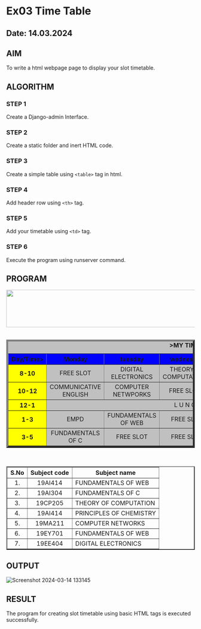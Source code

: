 # Ex03 Time Table
## Date: 14.03.2024
## AIM
To write a html webpage page to display your slot timetable.

## ALGORITHM
### STEP 1
Create a Django-admin Interface.

### STEP 2
Create a static folder and inert HTML code.

### STEP 3
Create a simple table using ```<table>``` tag in html.

### STEP 4
Add header row using ```<th>``` tag.

### STEP 5
Add your timetable using ```<td>``` tag.

### STEP 6
Execute the program using runserver command.

## PROGRAM
<html>
<head>
<title>My Time Table</title>
</head>
<body>
<center>
<img src="logo.png"height="100"width="540">
</center>
<br>
<table align="center" width="540"cellspacing="2"cellpadding="1" border="5" bgcolor="silver">
<caption><b>>MY TIMETABLE</b></caption>
<tr align="center">
<th bgcolor="blue">Day/Time></th>
<th bgcolor="blue">Monday</th>
<th bgcolor="blue">tuesday</th>
<th bgcolor="blue">wednesday</th>
<th bgcolor="blue">thursday</th>
<th bgcolor="blue">friday</th>
<th bgcolor="blue">saturday</th>
</tr>
<tr align="center">
<th bgcolor="yellow">8-10</th>
<td>FREE SLOT</td>
<td>DIGITAL ELECTRONICS</td>
<td>THEORY OF COMPUTATION6</td>
<td>COMMUNICATIVE ENGLISH</td>
<td>DIGITAL ELECTRONICS</td>
<td>CREATIVE SKILLS</td>
</tr>
<tr align="center">
<th bgcolor="yellow">10-12</th>
<td>COMMUNICATIVE ENGLISH</td>
<td>COMPUTER NETWPORKS</td>
<td>FREE SLOTS</td>
<td>COMPUTER NETWORRKS</td>
<td>fundamentals of c</td>
<td>THEORY OF COMPUTATION</td>
</tr>
<tr>
<th bgcolor="yellow">12-1</th>
<td colspan="5" align="center">L U N C H </td>
</tr>
<tr align="center">
<th bgcolor="yellow">1-3</th>
<td>EMPD</td>
<td>FUNDAMENTALS OF WEB</td>
<td>FREE SLOT</td>
<td>FUNDAMENTALS OF WEB</td>
<td>COMMUNICATIVE ENGLISH</td>
<td>EMPD</td>
</tr>
<tr align="center">
<th bgcolor="yellow">3-5</th>
<td>FUNDAMENTALS OF C</td>
<td>FREE SLOT</td>
<td>FREE SLOT</td>
<td>FREE SLOT</td>
<td>FREE SLOT</td>
<td>FREE SLOT</td>
</tr>
</table>
<br>
<table align="center" cellspacing="2" cellpadding="4" border="2">
<tr align="center">
<th>S.No</th>
<th>Subject code</th>
<th>Subject name</th>
</tr>
<tr>
<td align="center">1.</td>
<td align="center">19AI414</td>
<td>FUNDAMENTALS OF WEB </td> 
</tr>
<tr>
<td align="center">2.</td>
<td align="center">19AI304</td>
<td>FUNDAMENTALS OF C </td> 
</tr>
<tr>
<td align="center">3.</td>
<td align="center">19CP205</td>
<td>THEORY OF COMPUTATION</td> 
</tr>
<tr>
<td align="center">4.</td>
<td align="center">19AI414</td>
<td>PRINCIPLES OF CHEMISTRY </td> 
</tr>
<tr>
<td align="center">5.</td>
<td align="center">19MA211</td>
<td>COMPUTER NETWORKS</td> 
</tr>
<tr>
<td align="center">6.</td>
<td align="center">19EY701</td>
<td>FUNDAMENTALS OF WEB </td> 
<tr>
<td align="center">7.</td>
<td align="center">19EE404</td>
<td>DIGITAL ELECTRONICS</td> 
</tr>
</tr>
</table>
</body>
</html>

## OUTPUT
![Screenshot 2024-03-14 133145](https://github.com/ajinajoshpin/slot/assets/148514578/9b95d7e8-c913-4ef0-8dbd-4f409395af07)

## RESULT
The program for creating slot timetable using basic HTML tags is executed successfully.
